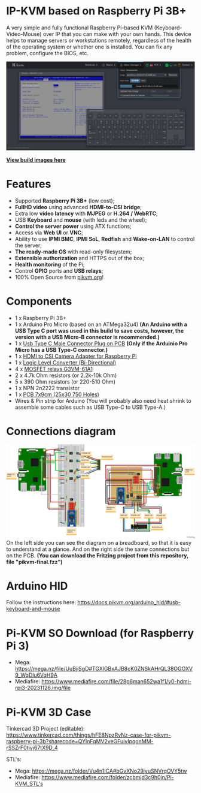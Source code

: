 #  IP-KVM based on Raspberry Pi 3B+

A very simple and fully functional Raspberry Pi-based KVM (Keyboard-Video-Mouse) over IP that you can make with your own hands. This device helps to manage servers or workstations remotely, regardless of the health of the operating system or whether one is installed. You can fix any problem, configure the BIOS, etc.

![](/img/screen1.png)

[**View build images here**](https://imgur.com/a/om2y8T7)

# Features
* Supported **Raspberry Pi 3B+** (low cost);
* **FullHD video** using advanced **HDMI-to-CSI bridge**;
* Extra low **video latency** with **MJPEG** or **H.264 / WebRTC**;
* USB **Keyboard** and **mouse** (with leds and the wheel);
* **Control the server power** using ATX functions;
* Access via **Web UI** or **VNC**;
* Ability to use **IPMI BMC**, **IPMI SoL**, **Redfish** and **Wake-on-LAN** to control the server;
* **The ready-made OS** with read-only filesystem;
* **Extensible authorization** and HTTPS out of the box;
* **Health monitoring** of the Pi;
* Control **GPIO** ports and **USB relays**;
* 100% Open Source from [pikvm.org](https://pikvm.org/)!

# Components
* 1 x Raspberry Pi 3B+
* 1 x Arduino Pro Micro (based on an ATMega32u4) **(An Arduino with a USB Type C port was used in this build to save costs, however, the version with a USB Micro-B connector is recommended.)**
* 1 x [Usb Type C Male Connector Plug on PCB](https://articulo.mercadolibre.com.ar/MLA-1162628212-conector-ficha-usb-tipo-c-macho-en-pcb-pack-x-2-unidades-_JM) **(Only if the Arduinio Pro Micro has a USB Type-C connector.)**
* 1 x [HDMI to CSI Camera Adapter for Raspberry Pi](https://articulo.mercadolibre.com.ar/MLA-1100779294-modulo-capturadora-de-video-dcdz-hdmi-a-csi-2-raspberry-pi-_JM)
* 1 x [Logic Level Converter (Bi-Directional)](https://ar.mouser.com/ProductDetail/474-BOB-12009)
* 4 x [MOSFET relays G3VM-61A1](https://ar.mouser.com/ProductDetail/653-G3VM-61A1)
* 2 x 4.7k Ohm resistors (or 2.2k-10k Ohm)
* 5 x 390 Ohm resistors (or 220-510 Ohm)
* 1 x NPN 2n2222 transistor
* 1 x [PCB 7x9cm (25x30 750 Holes)](https://articulo.mercadolibre.com.ar/MLA-632050891-pcb-placa-experimental-simple-7x9-prototipos-electronica-fr4-_JM)
* Wires & Pin strip for Arduino (You will probably also need heat shrink to assemble some cables such as USB Type-C to USB Type-A.)

# Connections diagram
![](/img/pikvm-final_bb.png)
On the left side you can see the diagram on a breadboard, so that it is easy to understand at a glance. And on the right side the same connections but on the PCB. **(You can download the Fritzing project from this repository, file "pikvm-final.fzz")**

# Arduino HID
Follow the instructions here: https://docs.pikvm.org/arduino_hid/#usb-keyboard-and-mouse

# Pi-KVM SO Download (for Raspberry Pi 3)
* Mega: https://mega.nz/file/UuBjiSgD#TGXlGBxAJB8cK0ZNSkAHrQL38OGOXV9_WqDlu6VqH9A
* Mediafire: https://www.mediafire.com/file/28p6man652wa1f1/v0-hdmi-rpi3-20231126.img/file

# Pi-KVM 3D Case
Tinkercad 3D Project (editable): https://www.tinkercad.com/things/hFE8NpzRvNz-case-for-pikvm-raspberry-pi-3b?sharecode=QYlnFqMV2veGFuivIpqonMM-rSSZrF0tjvj67tX9D_4

STL's:
* Mega: https://mega.nz/folder/Vu4n1ICA#bGvXNo29iyuSNVrqOVY5tw
* Mediafire: https://www.mediafire.com/folder/zcbmjd3c9h0in/Pi-KVM_STL's